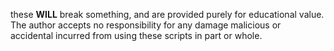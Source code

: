 these **WILL** break something, and are provided purely for educational value.
The author accepts no responsibility for any damage malicious or accidental incurred from using these scripts in part or whole.
